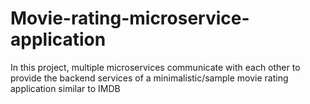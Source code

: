 # Movie-rating-microservice-application
In this project, multiple microservices communicate with each other to provide the backend services of a minimalistic/sample movie rating application similar to IMDB
